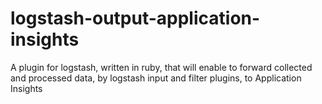# logstash-output-application-insights
A plugin for logstash, written in ruby, that will enable to forward collected and processed data, by logstash input and filter plugins,  to Application Insights

